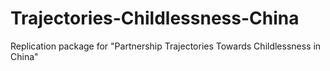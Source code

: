 # Trajectories-Childlessness-China

Replication package for "Partnership Trajectories Towards Childlessness in China"
